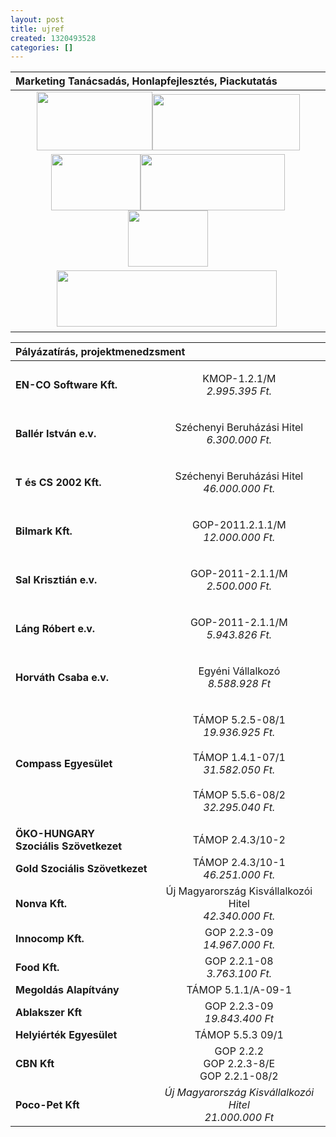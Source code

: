 ```yaml
---
layout: post
title: ujref
created: 1320493528
categories: []
---
```

<table class="package sticky-enabled sticky-table" style="width: 100%;" border="0"><thead class="tableHeader-processed"><tr><th style="width: 20%;" colspan="2" valign="middle" align="left">Marketing Tanácsadás, Honlapfejlesztés, Piackutatás</th></tr></thead><tbody><tr valign="middle" align="center"><td colspan="2" valign="middle" align="center"><img src="/sites/goldconsulting.eu/files/img/partner/dentunio.png" height="94" width="185"><img src="/sites/goldconsulting.eu/files/img/partner/johi.png" height="90" width="236"><br><em><span class="qtip-link"><span class="qtip-tooltip"></span></span></em></td></tr><tr valign="middle" align="center"><td colspan="2" valign="middle" align="center"><img src="/sites/goldconsulting.eu/files/img/partner/compass.png" height="90" width="143"><img src="/sites/goldconsulting.eu/files/img/partner/cbn.png" height="90" width="231"><img src="/sites/goldconsulting.eu/files/img/partner/yd.png" height="90" width="128"></td></tr><tr valign="middle" align="center"><td colspan="2" valign="middle" align="center"><img src="/sites/goldconsulting.eu/files/img/partner/eredmeny.png" height="90" width="352">&nbsp;</td></tr></tbody></table><table class="sticky-header" style="position: fixed; top: 0px; width: 698px; left: 378px; visibility: hidden;"><thead><tr><th class="checkbox" style="width: 81px;">Engedélyezett</th><th style="width: 75px;">Név</th><th style="width: 58px;">Verzió</th><th style="width: 404px;">Leírás</th></tr></thead></table><table class="package sticky-enabled sticky-table" style="width: 100%;" border="0"><thead class="tableHeader-processed"><tr><th style="width: 20%;" colspan="2" valign="middle" align="left">Pályázatírás, projektmenedzsment</th></tr></thead><tbody><tr class="even"><td align="left"><strong>EN-CO Software Kft.</strong></td><td style="text-align: center;"><p><span class="qtip-link"><span class="qtip-tooltip">KMOP-1.2.1/M<br><em>2.995.395 Ft.</em></span></span></p></td></tr><tr class="odd"><td align="left"><strong>Ballér István e.v.</strong></td><td style="text-align: center;"><p><span class="qtip-link"><span class="qtip-tooltip">Széchenyi Beruházási Hitel<br><em>6.300.000 Ft.</em></span></span></p></td></tr><tr class="even"><td align="left"><strong>T és CS 2002 Kft.</strong></td><td style="text-align: center;"><p><span class="qtip-link"><span class="qtip-tooltip">Széchenyi Beruházási Hitel<br><em>46.000.000 Ft.</em><br></span></span></p></td></tr><tr class="odd"><td align="left"><strong>Bilmark Kft.</strong></td><td style="text-align: center;"><p><span class="qtip-link"><span class="qtip-tooltip">GOP-2011.2.1.1/M<br><em>12.000.000 Ft.</em><br></span></span></p></td></tr><tr class="even"><td align="left"><strong>Sal Krisztián e.v.<br></strong></td><td style="text-align: center;"><p><span class="qtip-link"><span class="qtip-tooltip">GOP-2011-2.1.1/M<br><em>2.500.000 Ft.</em><br></span></span></p></td></tr><tr class="odd"><td align="left"><strong>Láng Róbert e.v.<br></strong></td><td style="text-align: center;"><p><span class="qtip-link"><span class="qtip-tooltip">GOP-2011-2.1.1/M<br><em>5.943.826 Ft.<br></em></span></span></p></td></tr><tr class="even"><td align="left"><strong>Horváth Csaba e.v.<br></strong></td><td style="text-align: center;"><p><span class="qtip-link"><span class="qtip-tooltip">Egyéni Vállalkozó<br><em>8.588.928 Ft</em></span></span></p></td></tr><tr class="odd"><td align="left"><strong>Compass Egyesület</strong></td><td style="text-align: center;"><p><span class="qtip-link"><span class="qtip-tooltip">TÁMOP 5.2.5-08/1<br><em>19.936.925 Ft.</em><br><br>TÁMOP 1.4.1-07/1<br><em>31.582.050 Ft.</em><br><br>TÁMOP 5.5.6-08/2<br><em>32.295.040 Ft.</em></span></span></p></td></tr><tr class="even"><td align="left"><strong>ÖKO-HUNGARY<br>Szociális Szövetkezet</strong></td><td style="text-align: center;"><span class="qtip-link"><span class="qtip-tooltip">TÁMOP 2.4.3/10-2</span></span></td></tr><tr class="odd"><td align="left"><strong>Gold Szociális Szövetkezet</strong></td><td style="text-align: center;"><span class="qtip-link"><span class="qtip-tooltip">TÁMOP 2.4.3/10-1<br><em>46.251.000 Ft.</em><br></span></span></td></tr><tr class="even"><td align="left"><strong>Nonva Kft.</strong></td><td style="text-align: center;"><span class="qtip-link"><span class="qtip-tooltip">Új Magyarország Kisvállalkozói Hitel<br><em>42.340.000 Ft.</em></span></span></td></tr><tr class="odd"><td align="left"><strong>Innocomp Kft.</strong></td><td style="text-align: center;"><span class="qtip-link"><span class="qtip-tooltip">GOP 2.2.3-09<br><em>14.967.000 Ft.</em></span></span></td></tr><tr class="even"><td align="left"><strong>Food Kft.</strong></td><td style="text-align: center;"><span class="qtip-link"><span class="qtip-tooltip">GOP 2.2.1-08<br><em>3.763.100 Ft.</em></span></span></td></tr><tr class="odd"><td align="left"><strong>Megoldás Alapítvány</strong></td><td style="text-align: center;"><span class="qtip-link"><span class="qtip-tooltip">TÁMOP 5.1.1/A-09-1</span></span></td></tr><tr class="even"><td align="left"><strong>Ablakszer Kft</strong></td><td class="version" style="text-align: center;"><span class="qtip-link"><span class="qtip-tooltip">GOP 2.2.3-09<br><em>19.843.400 Ft</em></span></span></td></tr><tr class="odd"><td align="left"><strong>Helyiérték Egyesület</strong></td><td class="version" style="text-align: center;"><span class="qtip-link"><span class="qtip-tooltip">TÁMOP 5.5.3 09/1</span></span></td></tr><tr class="even"><td align="left"><strong>CBN Kft</strong></td><td class="version" style="text-align: center;"><span class="qtip-link"><span class="qtip-tooltip">GOP 2.2.2<br> GOP 2.2.3-8/E<br> GOP 2.2.1-08/2</span></span></td></tr><tr class="odd"><td align="left"><strong>Poco-Pet Kft</strong></td><td class="version" style="text-align: center;"><em><span class="qtip-link"><span class="qtip-tooltip">Új Magyarország Kisvállalkozói Hitel<br>21.000.000 Ft</span></span></em></td></tr></tbody></table><p>&nbsp;</p><table class="sticky-header" style="position: fixed; top: 0px; width: 698px; left: 378px; visibility: hidden;"><thead><tr><th class="checkbox" style="width: 81px;">Engedélyezett</th><th style="width: 75px;">Név</th><th style="width: 58px;">Verzió</th><th style="width: 404px;">Leírás</th></tr></thead></table>

